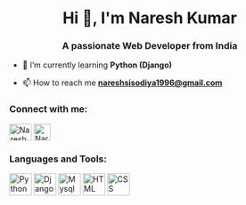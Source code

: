<h1 align="center"> Hi 👋, I'm Naresh Kumar</h1>
<h3 align="center">A passionate Web Developer from India</h3>

- 🌱 I’m currently learning **Python (Django)**

- 📫 How to reach me **nareshsisodiya1996@gmail.com**

<h3 align="left">Connect with me:</h3>
<p align="left">
<a href="https://www.instagram.com/narsa_raj_sisodiya/" target="blank"><img align="center" src="https://raw.githubusercontent.com/rahuldkjain/github-profile-readme-generator/master/src/images/icons/Social/instagram.svg" alt="Naresh_Kumar" height="30" width="40" /></a>
<a href="https://www.linkedin.com/in/naresh-kumar-303583248/" target="blank"><img align="center" src="https://cdn-icons-png.flaticon.com/512/174/174857.png" alt="Naresh_kumar" height="30" width="30" /></a>  
</p>
<p align="left"> 
<h3 align="left">Languages and Tools:</h3>
<a href="#" target="_blank"><img align="center" src="https://cdn-icons-png.flaticon.com/512/5968/5968350.png" alt="Python" height="40" width="40" /></a> 
<a href="#" target="_blank"><img align="center" src="https://cdn-icons-png.flaticon.com/512/9307/9307630.png" alt="Django" height="40" width="40" /></a> 
<a href="#" target="_blank"><img align="center" src="https://cdn-icons-png.flaticon.com/512/919/919836.png" alt="Mysql" height="40" width="40" /></a>
<a href="#" target="_blank"><img align="center" src="https://cdn-icons-png.flaticon.com/512/1051/1051277.png" alt="HTML" height="40" width="40" /></a>
<a href="#" target="_blank"><img align="center" src="https://cdn-icons-png.flaticon.com/512/732/732190.png" alt="CSS" height="40" width="40" /></a>

</p>
